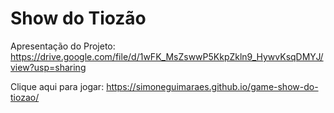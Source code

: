 # Show do Tiozão

Apresentação do Projeto:
https://drive.google.com/file/d/1wFK_MsZswwP5KkpZkln9_HywvKsqDMYJ/view?usp=sharing

Clique aqui para jogar:
https://simoneguimaraes.github.io/game-show-do-tiozao/
